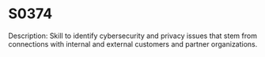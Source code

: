 # S0374
Description: Skill to identify cybersecurity and privacy issues that stem from connections with internal and external customers and partner organizations.
